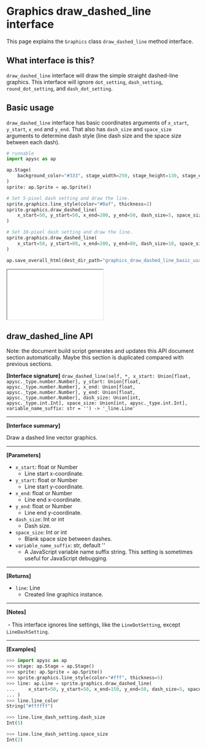 # Graphics draw_dashed_line interface

This page explains the `Graphics` class `draw_dashed_line` method interface.

## What interface is this?

`draw_dashed_line` interface will draw the simple straight dashed-line graphics. This interface will ignore `dot_setting`, `dash_setting`, `round_dot_setting`, and `dash_dot_setting`.

## Basic usage

`draw_dashed_line` interface has basic coordinates arguments of `x_start`, `y_start`, `x_end` and `y_end`. That also has `dash_size` and `space_size` arguments to determine dash style (line dash size and the space size between each dash).

```py
# runnable
import apysc as ap

ap.Stage(
    background_color="#333", stage_width=250, stage_height=130, stage_elem_id="stage"
)
sprite: ap.Sprite = ap.Sprite()

# Set 5-pixel dash setting and draw the line.
sprite.graphics.line_style(color="#0af", thickness=2)
sprite.graphics.draw_dashed_line(
    x_start=50, y_start=50, x_end=200, y_end=50, dash_size=5, space_size=2
)

# Set 10-pixel dash setting and draw the line.
sprite.graphics.draw_dashed_line(
    x_start=50, y_start=80, x_end=200, y_end=80, dash_size=10, space_size=2
)

ap.save_overall_html(dest_dir_path="graphics_draw_dashed_line_basic_usage/")
```

<iframe src="static/graphics_draw_dashed_line_basic_usage/index.html" width="250" height=130></iframe>


## draw_dashed_line API

<!-- Docstring: apysc._display.graphics.Graphics.draw_dashed_line -->

<span class="inconspicuous-txt">Note: the document build script generates and updates this API document section automatically. Maybe this section is duplicated compared with previous sections.</span>

**[Interface signature]** `draw_dashed_line(self, *, x_start: Union[float, apysc._type.number.Number], y_start: Union[float, apysc._type.number.Number], x_end: Union[float, apysc._type.number.Number], y_end: Union[float, apysc._type.number.Number], dash_size: Union[int, apysc._type.int.Int], space_size: Union[int, apysc._type.int.Int], variable_name_suffix: str = '') -> '_line.Line'`<hr>

**[Interface summary]**

Draw a dashed line vector graphics.<hr>

**[Parameters]**

- `x_start`: float or Number
  - Line start x-coordinate.
- `y_start`: float or Number
  - Line start y-coordinate.
- `x_end`: float or Number
  - Line end x-coordinate.
- `y_end`: float or Number
  - Line end y-coordinate.
- `dash_size`: Int or int
  - Dash size.
- `space_size`: Int or int
  - Blank space size between dashes.
- `variable_name_suffix`: str, default ''
  - A JavaScript variable name suffix string. This setting is sometimes useful for JavaScript debugging.

<hr>

**[Returns]**

- `line`: Line
  - Created line graphics instance.

<hr>

**[Notes]**

 ・This interface ignores line settings, like the `LineDotSetting`, except `LineDashSetting`.<hr>

**[Examples]**

```py
>>> import apysc as ap
>>> stage: ap.Stage = ap.Stage()
>>> sprite: ap.Sprite = ap.Sprite()
>>> sprite.graphics.line_style(color="#fff", thickness=5)
>>> line: ap.Line = sprite.graphics.draw_dashed_line(
...     x_start=50, y_start=50, x_end=150, y_end=50, dash_size=5, space_size=2
... )
>>> line.line_color
String("#ffffff")

>>> line.line_dash_setting.dash_size
Int(5)

>>> line.line_dash_setting.space_size
Int(2)
```